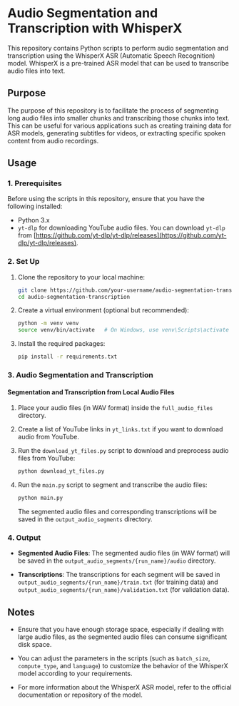 # Audio Segmentation and Transcription with WhisperX

This repository contains Python scripts to perform audio segmentation and transcription using the WhisperX ASR (Automatic Speech Recognition) model. WhisperX is a pre-trained ASR model that can be used to transcribe audio files into text.

## Purpose

The purpose of this repository is to facilitate the process of segmenting long audio files into smaller chunks and transcribing those chunks into text. This can be useful for various applications such as creating training data for ASR models, generating subtitles for videos, or extracting specific spoken content from audio recordings.

## Usage

### 1. Prerequisites

Before using the scripts in this repository, ensure that you have the following installed:

- Python 3.x
- `yt-dlp` for downloading YouTube audio files. You can download `yt-dlp` from [https://github.com/yt-dlp/yt-dlp/releases](https://github.com/yt-dlp/yt-dlp/releases).

### 2. Set Up

1. Clone the repository to your local machine:

   ```bash
   git clone https://github.com/your-username/audio-segmentation-transcription.git
   cd audio-segmentation-transcription
   ```

2. Create a virtual environment (optional but recommended):

   ```bash
   python -m venv venv
   source venv/bin/activate   # On Windows, use venv\Scripts\activate
   ```

3. Install the required packages:

   ```bash
   pip install -r requirements.txt
   ```

### 3. Audio Segmentation and Transcription

#### Segmentation and Transcription from Local Audio Files

1. Place your audio files (in WAV format) inside the `full_audio_files` directory.

2. Create a list of YouTube links in `yt_links.txt` if you want to download audio from YouTube.

3. Run the `download_yt_files.py` script to download and preprocess audio files from YouTube:

   ```bash
   python download_yt_files.py
   ```

4. Run the `main.py` script to segment and transcribe the audio files:

   ```bash
   python main.py
   ```

   The segmented audio files and corresponding transcriptions will be saved in the `output_audio_segments` directory.

### 4. Output

- **Segmented Audio Files**: The segmented audio files (in WAV format) will be saved in the `output_audio_segments/{run_name}/audio` directory.

- **Transcriptions**: The transcriptions for each segment will be saved in `output_audio_segments/{run_name}/train.txt` (for training data) and `output_audio_segments/{run_name}/validation.txt` (for validation data).

## Notes

- Ensure that you have enough storage space, especially if dealing with large audio files, as the segmented audio files can consume significant disk space.

- You can adjust the parameters in the scripts (such as `batch_size`, `compute_type`, and `language`) to customize the behavior of the WhisperX model according to your requirements.

- For more information about the WhisperX ASR model, refer to the official documentation or repository of the model.
